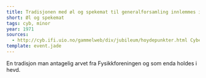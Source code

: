 ```yaml
---
title: Tradisjonen med øl og spekemat til generalforsamling innlemmes i Cybernetisk Selskab
short: Øl og spekemat
tags: cyb, minor
year: 1971
sources:
  - http://cyb.ifi.uio.no/gammelweb/div/jubileum/hoydepunkter.html Cybernetisk Selskab 25 års-jubileumshefte - Høydepunkter i CYBs historie
template: event.jade
---
```


En tradisjon man antagelig arvet fra Fysikkforeningen og som enda holdes i hevd.
